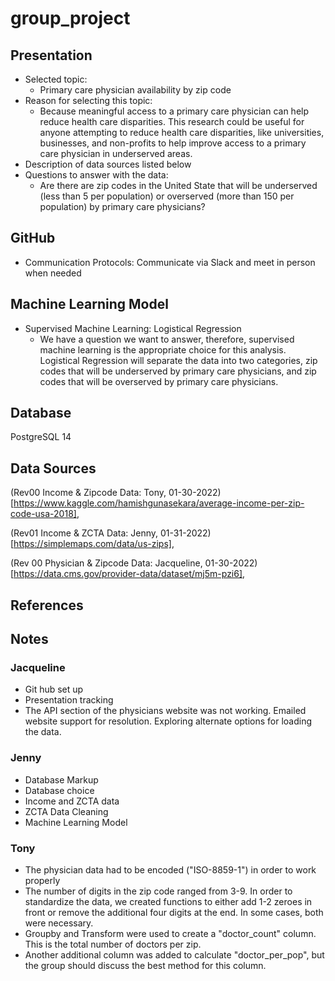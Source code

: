 # group_project

## Presentation
* Selected topic:
  * Primary care physician availability by zip code
* Reason for selecting this topic:
  * Because meaningful access to a primary care physician can help reduce health care disparities. This research could be useful for anyone attempting to reduce health care disparities, like universities, businesses, and non-profits to help improve access to a primary care physician in underserved areas.
* Description of data sources listed below
* Questions to answer with the data:
  * Are there are zip codes in the United State that will be underserved (less than 5 per population) or overserved (more than 150 per population) by primary care physicians?

## GitHub
* Communication Protocols: Communicate via Slack and meet in person when needed

## Machine Learning Model
* Supervised Machine Learning: Logistical Regression
  * We have a question we want to answer, therefore, supervised machine learning is the appropriate choice for this analysis. Logistical Regression will separate the data into two categories, zip codes that will be underserved by primary care physicians, and zip codes that will be overserved by primary care physicians.

## Database
PostgreSQL 14

## Data Sources
(Rev00 Income & Zipcode Data: Tony, 01-30-2022)[https://www.kaggle.com/hamishgunasekara/average-income-per-zip-code-usa-2018],

(Rev01 Income & ZCTA Data: Jenny, 01-31-2022)[https://simplemaps.com/data/us-zips],

(Rev 00 Physician & Zipcode Data: Jacqueline, 01-30-2022)[https://data.cms.gov/provider-data/dataset/mj5m-pzi6],

## References

## Notes
### Jacqueline
* Git hub set up
* Presentation tracking
* The API section of the physicians website was not working. Emailed website support for resolution. Exploring alternate options for loading the data. 

### Jenny
* Database Markup
* Database choice
* Income and ZCTA data
* ZCTA Data Cleaning
* Machine Learning Model

### Tony
* The physician data had to be encoded ("ISO-8859-1") in order to work properly
* The number of digits in the zip code ranged from 3-9.  In order to standardize the data, we created functions to either add 1-2 zeroes in front or remove the additional four digits at the end.  In some cases, both were necessary.
* Groupby and Transform were used to create a "doctor_count" column.  This is the total number of doctors per zip.
* Another additional column was added to calculate "doctor_per_pop", but the group should discuss the best method for this column.
